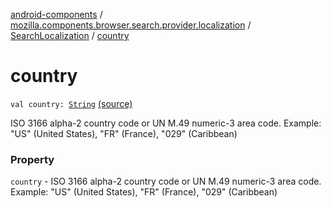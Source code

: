 [android-components](../../index.md) / [mozilla.components.browser.search.provider.localization](../index.md) / [SearchLocalization](index.md) / [country](./country.md)

# country

`val country: `[`String`](https://kotlinlang.org/api/latest/jvm/stdlib/kotlin/-string/index.html) [(source)](https://github.com/mozilla-mobile/android-components/blob/master/components/browser/search/src/main/java/mozilla/components/browser/search/provider/localization/SearchLocalization.kt#L18)

ISO 3166 alpha-2 country code or UN M.49 numeric-3 area code. Example: "US"
(United States), "FR" (France), "029" (Caribbean)

### Property

`country` - ISO 3166 alpha-2 country code or UN M.49 numeric-3 area code. Example: "US"
(United States), "FR" (France), "029" (Caribbean)